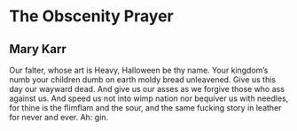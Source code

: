 # The Obscenity Prayer
## Mary Karr
Our falter, whose art is Heavy,
Halloween be thy name.
Your kingdom’s numb
your children dumb on earth
moldy bread unleavened.
Give us this day our
wayward dead.
And give us our
asses as we forgive those
who ass against us.
And speed us not
into wimp nation
nor bequiver us
with needles, for thine
is the flimflam and the sour,
and the same fucking
story in leather
for never and ever.
Ah: gin.